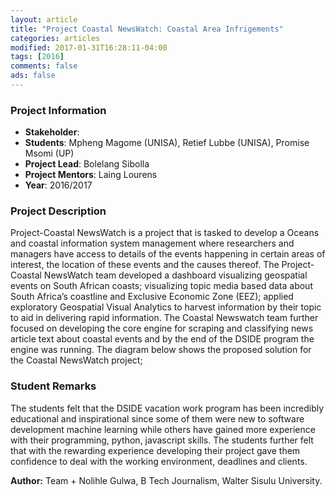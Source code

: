 ```yaml
---
layout: article
title: "Project Coastal NewsWatch: Coastal Area Infrigements"
categories: articles
modified: 2017-01-31T16:28:11-04:00
tags: [2016]
comments: false
ads: false
---
```



### Project Information

* **Stakeholder**:
* **Students**: Mpheng Magome (UNISA), Retief Lubbe (UNISA), Promise Msomi (UP)
* **Project Lead**: Bolelang Sibolla
* **Project Mentors**: Laing Lourens
* **Year**: 2016/2017

### Project Description

Project-Coastal NewsWatch is a project that is tasked to develop a Oceans and coastal information system management where researchers and managers have access to details of the events happening in certain areas of interest, the location of these events and the causes thereof.
The Project-Coastal NewsWatch team developed a dashboard visualizing geospatial events on South African coasts; visualizing topic media based data about South Africa’s coastline and Exclusive Economic Zone (EEZ); applied exploratory Geospatial Visual Analytics to harvest information by their topic to aid in delivering rapid information. The Coastal Newswatch team further focused on developing the core engine for scraping and classifying news article text about coastal events and by the end of the DSIDE program the engine was running. The diagram below shows the proposed solution for the Coastal NewsWatch project;  


### Student Remarks

The students felt that the DSIDE vacation work program has been incredibly educational and inspirational since some of them were new to software development machine learning while others  have gained more experience with their programming, python, javascript skills. The students further felt that with the rewarding experience developing their project gave them confidence to deal with the working environment, deadlines and clients.  


**Author:** Team + Nolihle Gulwa, B Tech Journalism, Walter Sisulu University.
